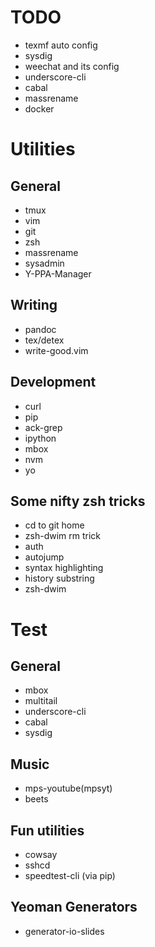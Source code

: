 # TODO
- texmf auto config
- sysdig
- weechat and its config
- underscore-cli
- cabal
- massrename
- docker

# Utilities
## General
- tmux
- vim
- git
- zsh
- massrename
- sysadmin
- Y-PPA-Manager

## Writing
- pandoc
- tex/detex
- write-good.vim

## Development
- curl
- pip
- ack-grep
- ipython
- mbox
- nvm
- yo

## Some nifty zsh tricks
- cd to git home
- zsh-dwim rm trick
- auth
- autojump
- syntax highlighting
- history substring
- zsh-dwim

# Test
## General
- mbox
- multitail
- underscore-cli
- cabal
- sysdig

## Music
- mps-youtube(mpsyt)
- beets

## Fun utilities
- cowsay
- sshcd
- speedtest-cli (via pip)

## Yeoman Generators
- generator-io-slides

